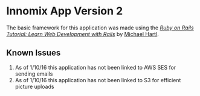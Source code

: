 # Innomix App Version 2

The basic framework for this application was made using the [*Ruby on Rails Tutorial: Learn Web Development with Rails*](http://www.railstutorial.org/) by [Michael Hartl](http://www.michaelhartl.com/).

## Known Issues

1. As of 1/10/16 this application has not been linked to AWS SES for sending emails
2. As of 1/10/16 this application has not been linked to S3 for efficient picture uploads